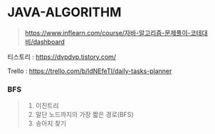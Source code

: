 # JAVA-ALGORITHM
> https://www.inflearn.com/course/자바-알고리즘-문제풀이-코테대비/dashboard

티스토리 : https://dvpdvp.tistory.com/

Trello : https://trello.com/b/ldNEfeTI/daily-tasks-planner

### BFS
> 1. 이진트리
> 2. 말단 노드까지의 가장 짧은 경로(BFS)
> 3. 송아지 찾기


